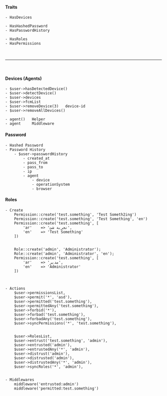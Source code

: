 #### Traits

    - HasDevices

    - HasHashedPassword
    - HasPasswordHistory

    - HasRoles
    - HasPermissions

<br><hr><br>

#### Devices (Agents)

    - $user->hasDetectedDevice()
    - $user->detectDevice()
    - $user->devices
    - $user->fcmList
    - $user->removeDevice(3)   device-id
    - $user->removeAllDevices()

    - agent()   Helper
    - agent     Middleware

#### Password

    - Hashed Password
    - Password History
        - $user->passwordHistory
            - created_at
            - pass_from
            - pass_to
            - ip
            - agent
                - device
                - operationSystem
                - browser

#### Roles

    - Create
        Permission::create('test.something', 'Test Someth2ing')
        Permission::create('test.something', 'Test Something', 'en')
        Permission::create('test.something', [
            'ar'    => 'تجربة شئ',
            'en'    => 'Test Something'
        ])


        Role::create('admin', 'Administrator');
        Role::create('admin', 'Administrator', 'en');
        Permission::create('test.something', [
            'ar'    => 'مدير',
            'en'    => 'Administrator'
        ])

    

    - Actions
        $user->permissionsList,
        $user->permit('*', 'asd'),
        $user->permitted('test.something'),
        $user->permittedAny('test.something'),
        $user->forbid('*'),
        $user->forbad('test.something'),
        $user->forbadAny('test.something'),
        $user->syncPermissions('*', 'test.something'),


        $user->RolesList,
        $user->entrust('test.something', 'admin'),
        $user->entrusted('admin'),
        $user->entrustedAny('*', 'admin'),
        $user->distrust('admin'),
        $user->distrusted('admin'),
        $user->distrustedAny('*', 'admin'),
        $user->syncRoles('*', 'admin'),


    - Middlewares
        middleware('entrusted:admin')
        middleware('permitted:test.something')
